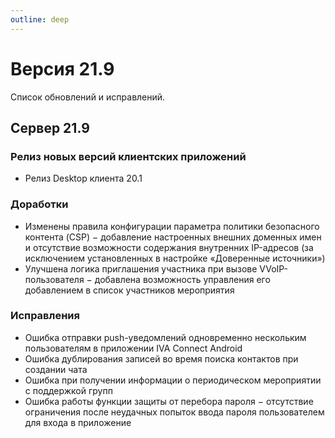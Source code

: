 ```yaml
---
outline: deep
---
```


# Версия 21.9

Список обновлений и исправлений.

## Сервер 21.9

### Релиз новых версий клиентских приложений

- Релиз Desktop клиента 20.1

### Доработки

- Изменены правила конфигурации параметра политики безопасного контента (CSP) − добавление настроенных внешних доменных имен и отсутствие возможности содержания внутренних IP-адресов (за исключением установленных в настройке «Доверенные источники»)
- Улучшена логика приглашения участника при вызове VVoIP-пользователя − добавлена возможность управления его добавлением в список участников мероприятия

### Исправления

- Ошибка отправки push-уведомлений одновременно нескольким пользователям в приложении IVA Connect Android
- Ошибка дублирования записей во время поиска контактов при создании чата
- Ошибка при получении информации о периодическом мероприятии с поддержкой групп
- Ошибка работы функции защиты от перебора пароля − отсутствие ограничения после неудачных попыток ввода пароля пользователем для входа в приложение
